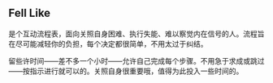 ## Fell Like

是个互动流程表，面向关照自身困难、执行失能、难以察觉内在信号的人。流程旨在尽可能减轻你的负担，每个决定都很简单，不用太过于纠结。

留些许时间——差不多一个小时——允许自己完成每个步骤。不用急于求成或跳过——按指示进行就可以的。关照自身很重要哦，值得为此投入一些时间的。